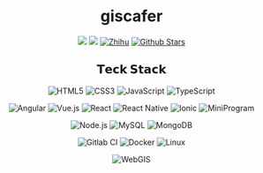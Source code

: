 <div align=center>

# giscafer

<p>

[![](https://img.shields.io/badge/个人主页-giscafer.com-1e80ff?logo=)](http://giscafer.com)
[![](https://img.shields.io/badge/博客-Blog-1e80ff?logo=)](https://github.com/giscafer/blog/issues)
[![Zhihu](https://img.shields.io/badge/知乎-giscafer-1e80ff?logo=zhihu)](https://www.zhihu.com/people/giscafer)
[![Github Stars](https://img.shields.io/github/stars/giscafer?color=faf408&label=github%20stars&logo=github)](https://github.com/giscafer)

</p>

## 𝗧𝗲𝗰𝗸 𝗦𝘁𝗮𝗰𝗸

<p>

![HTML5](https://img.shields.io/badge/-HTML5-red?logo=html5&logoColor=white)
![CSS3](https://img.shields.io/badge/-CSS3-blue?logo=css3&logoColor=white)
![JavaScript](https://img.shields.io/badge/-JavaScript-%23FFC107?style=flat-square&logo=javascript&logoColor=000000&labelColor=%23FFC107&color=%23FFC107)
![TypeScript](https://img.shields.io/badge/-TypeScript-%23282C34?style=flat-square&logo=TypeScript&logoColor=%231572B6&labelColor=%23282C34&color=%23282C34)

</p>

<p>

![Angular](https://img.shields.io/badge/-Angular-%231572B6?style=flat-square&logo=Angular&logoColor=red&labelColor=%23E44D27f)
![Vue.js](https://img.shields.io/badge/-Vue.js-%232c3e50?style=flat-square&logo=Vue.js)
![React](https://img.shields.io/badge/-React-%23282C34?style=flat-square&logo=react)
![React Native](https://img.shields.io/badge/-React%20Native-%23282C34?style=flat-square&logo=react)
![Ionic](https://img.shields.io/badge/-Ionic-%23282C34?style=flat-square&logo=Ionic)
![MiniProgram](https://img.shields.io/badge/-MiniProgram-blue?logo=wechat&logoColor=white)

</p>

<p>

![Node.js](https://img.shields.io/badge/-Node.js-%23282C34?style=flat-square&logo=Node.js)
![MySQL](https://img.shields.io/badge/-MySQL-%232C3A42?style=flat-square&logo=mysql&logoColor=%23ffffff)
![MongoDB](https://img.shields.io/badge/-MongoDB-%232C3A42?style=flat-square&logo=MongoDB&logoColor=green)

</p>

<p>

![Gitlab CI](https://img.shields.io/badge/-DevOps-%231a202c?style=flat-square&logo=gitlab)
![Docker](https://img.shields.io/badge/-Docker-%231a202c?style=flat-square&logo=Docker)
![Linux](https://img.shields.io/badge/-Linux-%231a202c?style=flat-square&logo=Linux)

</p>

</p>

![WebGIS](https://img.shields.io/badge/-GIS/WebGIS-%231a202c?style=flat-square&logo=leaflet)

<p>

<!--
[![TopLangs](https://github-readme-stats.vercel.app/api/top-langs/?username=giscafer&layout=compact)](https://github.com/anuraghazra/github-readme-stats)
 -->
